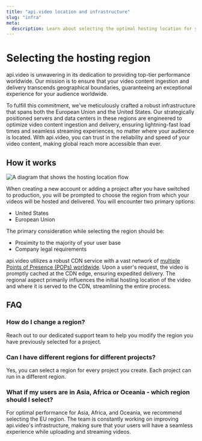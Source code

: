 ```yaml
---
title: "api.video location and infrastructure"
slug: "infra"
meta:
  description: Learn about selecting the optimal hosting location for your videos.
---
```


# Selecting the hosting region

api.video is unwavering in its dedication to providing top-tier performance worldwide. Our mission is to ensure that your video content ingestion and delivery transcends geographical boundaries, guaranteeing an exceptional experience for your audience worldwide.

To fulfill this commitment, we've meticulously crafted a robust infrastructure that spans both the European Union and the United States. Our strategically positioned servers and data centers in these regions are engineered to optimize video content ingestion and delivery, ensuring lightning-fast load times and seamless streaming experiences, no matter where your audience is located. With api.video, you can trust in the reliability and speed of your video content, making global reach more accessible than ever.

## How it works

<Image src="/_assets/get-started/infra/infra_flow_light.png" src_dark="/_assets/get-started/infra/infra_flow_dark.png" alt="A diagram that shows the hosting location flow" />

When creating a new account or adding a project after you have switched to production, you will be prompted to choose the region from which your videos will be hosted and delivered. You will encounter two primary options:

* United States
* European Union

The primary consideration while selecting the region should be:

* Proximity to the majority of your user base
* Company legal requirements

api.video utilizes a robust CDN service with a vast network of [multiple Points of Presence (POPs) worldwide](https://www.fastly.com/network-map/). Upon a user's request, the video is promptly cached at the CDN edge, ensuring expedited delivery. The regional aspect primarily influences the initial hosting location of the video and where it is served to the CDN, streamlining the entire process.

## FAQ

### How do I change a region?

Reach out to our dedicated support team to help you modify the region you have previously selected for a project.

### Can I have different regions for different projects?

Yes, you can select a region for every project you create. Each project can run in a different region.

### What if my users are in Asia, Africa or Oceania - which region should I select?

For optimal performance for Asia, Africa, and Oceania, we recommend selecting the EU region. The team is constantly working on improving api.video's infrastructure, making sure that your users will have a seamless experience while uploading and streaming videos.